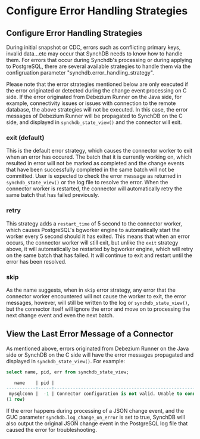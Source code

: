 # Configure Error Handling Strategies

## **Configure Error Handling Strategies**

During initial snapshot or CDC, errors such as conflicting primary keys, invalid data...etc may occur that SynchDB needs to know how to handle them. For errors that occur during Synchdb's processing or during applying to PostgreSQL, there are several available strategies to handle them via the configruation parameter "synchdb.error_handling_strategy".

Please note that the error strategies mentioned below are only executed if the error originated or detected during the change event processing on C side. If the error originated from Debezium Runner on the Java side, for example, connectivity issues or issues with connection to the remote database, the above strategies will not be executed. In this case, the error messages of Debezium Runner will be propagated to SynchDB on the C side, and displayed in `synchdb_state_view()` and the connector will exit.

### **exit (default)**

This is the default error strategy, which causes the connector worker to exit when an error has occured. The batch that it is currently working on, which resulted in error will not be marked as completed and the change events that have been successfully completed in the same batch will not be committed. User is expected to check the error message as returned in `synchdb_state_view()` or the log file to resolve the error. When the connector worker is restarted, the connector will automatically retry the same batch that has failed previously.

### **retry**

This strategy adds a `restart_time` of 5 second to the connector worker, which causes PostgreSQL's bgworker engine to automatically start the worker every 5 second should it has exited. This means that when an error occurs, the connector worker will still exit, but unlike the `exit` strategy above, it will automatically be restarted by bgworker engine, which will retry on the same batch that has failed. It will continue to exit and restart until the error has been resolved.

### **skip**

As the name suggests, when in `skip` error strategy, any error that the connector worker encountered will not cause the worker to exit, the error messages, however, will still be written to the log or `synchdb_state_view()`, but the connector itself will ignore the error and move on to processing the next change event and even the next batch. 

## **View the Last Error Message of a Connector**

As mentioned above, errors originated from Debezium Runner on the Java side or SynchDB on the C side will have the error messages propagated and displayed in `synchdb_state_view()`. For example:

```sql
select name, pid, err from synchdb_state_view;

   name    | pid |                                                                                                          err
-----------+-----+------------------------------------------------------------------------------------------------------------------------------------------------------------------------------------------------------------------------
 mysqlconn |  -1 | Connector configuration is not valid. Unable to connect: Communications link failure  The last packet sent successfully to the server was 0 milliseconds ago. The driver has not received any packets from the server.
(1 row)

```

If the error happens during processing of a JSON change event, and the GUC parameter `synchdb.log_change_on_error` is set to true, SynchDB will also output the original JSON change event in the PostgreSQL log file that caused the error for troubleshooting. 